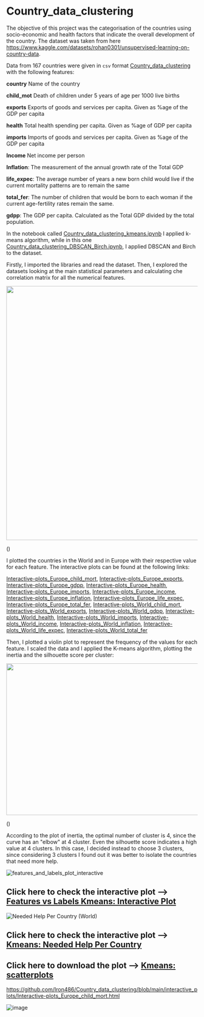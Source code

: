 # Country_data_clustering

The objective of this project was the categorisation of the countries using socio-economic and health factors that indicate the overall development of the country.
The dataset was taken from here https://www.kaggle.com/datasets/rohan0301/unsupervised-learning-on-country-data.

Data from 167 countries were given in `csv` format  [Country_data_clustering
](https://github.com/Iron486/Country_data_clustering/blob/main/Country-data.csv) with the following features:


**country**	Name of the country

**child_mot**	Death of children under 5 years of age per 1000 live births

**exports**	Exports of goods and services per capita. Given as %age of the GDP per capita

**health**	Total health spending per capita. Given as %age of GDP per capita

**imports**	Imports of goods and services per capita. Given as %age of the GDP per capita

**Income**	Net income per person

**Inflation**:	The measurement of the annual growth rate of the Total GDP

**life_expec**:	The average number of years a new born child would live if the current mortality patterns are to remain the same

**total_fer**:	The number of children that would be born to each woman if the current age-fertility rates remain the same.

**gdpp**:	The GDP per capita. Calculated as the Total GDP divided by the total population.

In the notebook called [Country_data_clustering_kmeans.ipynb](https://github.com/Iron486/Country_data_clustering/blob/main/Country_data_clustering_kmeans.ipynb) I applied k-means algorithm, while in this one [Country_data_clustering_DBSCAN_Birch.ipynb](https://github.com/Iron486/Country_data_clustering/blob/main/Country_data_clustering_DBSCAN_Birch.ipynb), I applied DBSCAN and Birch to the dataset.

Firstly, I imported the libraries and read the dataset.
Then, I explored the datasets looking at the main statistical parameters and calculating che correlation matrix for all the numerical features.

<p align="center"> <img src="https://user-images.githubusercontent.com/62444785/163285107-3513a2e4-3c83-43ed-bec7-9324afbc2cd7.png" width="870" height="670"/>   </p>()



I plotted the countries in the World and in Europe with their respective value for each feature. The interactive plots can be found at the following links:


 [Interactive-plots_Europe_child_mort](https://nbviewer.org/github/Iron486/Country_data_clustering/blob/main/interactive_plots/Interactive-plots_Europe_child_mort.html), [Interactive-plots_Europe_exports](https://nbviewer.org/github/Iron486/Country_data_clustering/blob/main/interactive_plots/Interactive-plots_Europe_exports.html), [Interactive-plots_Europe_gdpp](https://nbviewer.org/github/Iron486/Country_data_clustering/blob/main/interactive_plots/Interactive-plots_Europe_gdpp.html), [Interactive-plots_Europe_health](https://nbviewer.org/github/Iron486/Country_data_clustering/blob/main/interactive_plots/Interactive-plots_Europe_health.html), [Interactive-plots_Europe_imports](https://nbviewer.org/github/Iron486/Country_data_clustering/blob/main/interactive_plots/Interactive-plots_Europe_imports.html), [Interactive-plots_Europe_income](https://nbviewer.org/github/Iron486/Country_data_clustering/blob/main/interactive_plots/Interactive-plots_Europe_income.html), [Interactive-plots_Europe_inflation](https://nbviewer.org/github/Iron486/Country_data_clustering/blob/main/interactive_plots/Interactive-plots_Europe_inflation.html), [Interactive-plots_Europe_life_expec](https://nbviewer.org/github/Iron486/Country_data_clustering/blob/main/interactive_plots/Interactive-plots_Europe_life_expec.html), [Interactive-plots_Europe_total_fer](https://nbviewer.org/github/Iron486/Country_data_clustering/blob/main/interactive_plots/Interactive-plots_Europe_total_fer.html), [Interactive-plots_World_child_mort](https://nbviewer.org/github/Iron486/Country_data_clustering/blob/main/interactive_plots/Interactive-plots_World_child_mort.html), [Interactive-plots_World_exports](https://nbviewer.org/github/Iron486/Country_data_clustering/blob/main/interactive_plots/Interactive-plots_World_exports.html), [Interactive-plots_World_gdpp](https://nbviewer.org/github/Iron486/Country_data_clustering/blob/main/interactive_plots/Interactive-plots_World_gdpp.html), [Interactive-plots_World_health](https://nbviewer.org/github/Iron486/Country_data_clustering/blob/main/interactive_plots/Interactive-plots_World_health.html), [Interactive-plots_World_imports](https://nbviewer.org/github/Iron486/Country_data_clustering/blob/main/interactive_plots/Interactive-plots_World_imports.html), [Interactive-plots_World_income](https://nbviewer.org/github/Iron486/Country_data_clustering/blob/main/interactive_plots/Interactive-plots_World_income.html), [Interactive-plots_World_inflation](https://nbviewer.org/github/Iron486/Country_data_clustering/blob/main/interactive_plots/Interactive-plots_World_inflation.html), [Interactive-plots_World_life_expec](https://nbviewer.org/github/Iron486/Country_data_clustering/blob/main/interactive_plots/Interactive-plots_World_life_expec.html), [Interactive-plots_World_total_fer](https://nbviewer.org/github/Iron486/Country_data_clustering/blob/main/interactive_plots/Interactive-plots_World_total_fer.html)

Then, I plotted a violin plot to represent the frequency of the values for each feature. I scaled the data and I applied the K-means algorithm, plotting the inertia and the silhouette score per cluster:

<p align="center"> <img src="https://user-images.githubusercontent.com/62444785/163286827-c440c389-a1d5-4045-84db-d9bdbbbd4db0.png" width="850" height="400"/>   </p>()

According to the plot of inertia, the optimal number of cluster is 4, since the curve has an "elbow" at 4 cluster. Even the silhouette score indicates a high value at 4 clusters.
In this case, I decided instead to choose 3 clusters, since considering 3 clusters I found out it was better to isolate the countries that need more help.

![features_and_labels_plot_interactive](https://user-images.githubusercontent.com/62444785/163287434-98233f75-c983-49bb-9910-43982883b79f.png)




## Click here to check the interactive plot --> [Features vs Labels Kmeans: Interactive Plot](https://nbviewer.org/github/Iron486/Country_data_clustering/blob/main/features_and_labels_plot_interactive.html)

![Needed Help Per Country (World)](https://user-images.githubusercontent.com/62444785/163287484-beadbe3d-753f-429e-933d-d3ae8e988936.png)


## Click here to check the interactive plot --> [Kmeans: Needed Help Per Country](https://nbviewer.org/github/Iron486/Country_data_clustering/blob/main/NeededHelpPerCountry%28World%29kmeans.html)



## Click here to download the plot --> [Kmeans: scatterplots](https://github.com/Iron486/Country_data_clustering/blob/main/Kmeans%20clustering%20scatterplots.png)






































https://github.com/Iron486/Country_data_clustering/blob/main/interactive_plots/Interactive-plots_Europe_child_mort.html



![image](https://user-images.githubusercontent.com/62444785/163264343-629e1df8-102f-4493-95dd-b2fff3dee0e6.png)



